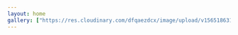 ```yaml
---
layout: home
gallery: ["https://res.cloudinary.com/dfqaezdcx/image/upload/v1565186313/beach-beverage-cocktail-68672.webp"]
---
```

